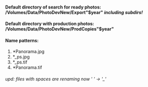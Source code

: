 
#### Default directory of search for ready photos: /Volumes/Data/PhotoDevNew/Export"$year" *including subdirs!*
#### Default directory with production photos: /Volumes/Data/PhotoDevNew/ProdCopies"$year"
#### Name patterns: 
1. \*Panorama.jpg 
2. \*_ps.jpg 
3. \*_ps.tif 
4. \*Panorama.tif
###### *upd: files with spaces are renaming now ' ' -> '_'*